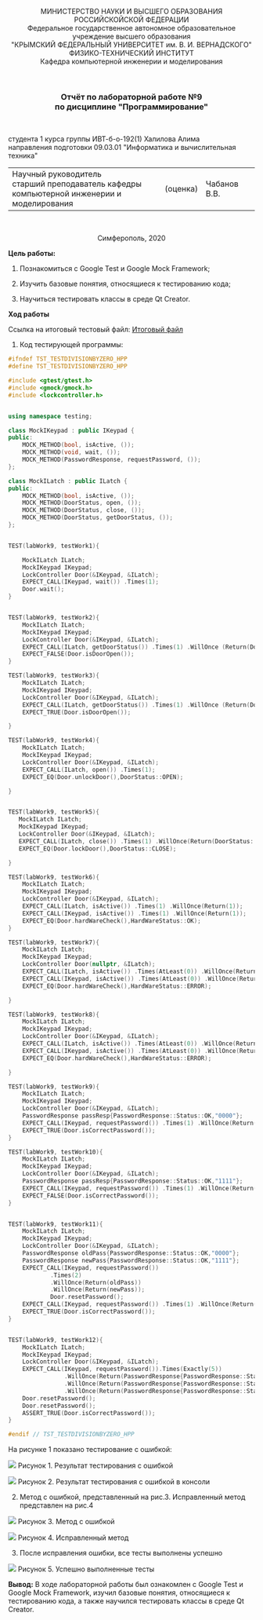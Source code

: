 <p align="center">  МИНИСТЕРСТВО НАУКИ И ВЫСШЕГО ОБРАЗОВАНИЯ РОССИЙСКОЙСКОЙ ФЕДЕРАЦИИ<br/>
Федеральное государственное автономное образовательное учреждение высшего образования
 <br/>
 "КРЫМСКИЙ ФЕДЕРАЛЬНЫЙ УНИВЕРСИТЕТ им. В. И. ВЕРНАДСКОГО"  <br/>
  ФИЗИКО-ТЕХНИЧЕСКИЙ ИНСТИТУТ <br/>
    Кафедра компьютерной инженерии и моделирования<br/></p>

<br/>

### <p align="center">Отчёт по лабораторной работе №9 <br/> по дисциплине "Программирование"</p>

<br/>

студента 1 курса группы ИВТ-б-о-192(1)
Халилова Алима<br/>
направления подготовки 09.03.01 "Информатика и вычислительная техника"  

<table>
<tr><td>Научный руководитель<br/> старший преподаватель кафедры<br/> компьютерной инженерии и моделирования</td>
<td>(оценка)</td>
<td>Чабанов В.В.</td>
</tr>
</table>



<br/>

<p align="center">Симферополь, 2020</p>

 **Цель работы:** 

1. Познакомиться с Google Test и Google Mock Framework;

2. Изучить базовые понятия, относящиеся к тестированию кода;

3. Научиться тестировать классы в среде Qt Creator.

**Ход работы**
   
   Ссылка на итоговый тестовый файл: [Итоговый файл](https://github.com/stplzawa/Labs/blob/master/Lab9/tst_testdivisionbyzero.hpp)
   

1) Код тестирующей программы:

```c++
#ifndef TST_TESTDIVISIONBYZERO_HPP
#define TST_TESTDIVISIONBYZERO_HPP

#include <gtest/gtest.h>
#include <gmock/gmock.h>
#include <lockcontroller.h>


using namespace testing;

class MockIKeypad : public IKeypad {
public:
    MOCK_METHOD(bool, isActive, ());
    MOCK_METHOD(void, wait, ());
    MOCK_METHOD(PasswordResponse, requestPassword, ());
};

class MockILatch : public ILatch {
public:
    MOCK_METHOD(bool, isActive, ());
    MOCK_METHOD(DoorStatus, open, ());
    MOCK_METHOD(DoorStatus, close, ());
    MOCK_METHOD(DoorStatus, getDoorStatus, ());
};


TEST(labWork9, testWork1){

    MockILatch ILatch;
    MockIKeypad IKeypad;
    LockController Door(&IKeypad, &ILatch);
    EXPECT_CALL(IKeypad, wait()) .Times(1);
    Door.wait();
}


TEST(labWork9, testWork2){
    MockILatch ILatch;
    MockIKeypad IKeypad;
    LockController Door(&IKeypad, &ILatch);
    EXPECT_CALL(ILatch, getDoorStatus()) .Times(1) .WillOnce (Return(DoorStatus::CLOSE));
    EXPECT_FALSE(Door.isDoorOpen());
}

TEST(labWork9, testWork3){
    MockILatch ILatch;
    MockIKeypad IKeypad;
    LockController Door(&IKeypad, &ILatch);
    EXPECT_CALL(ILatch, getDoorStatus()) .Times(1) .WillOnce (Return(DoorStatus::OPEN));
    EXPECT_TRUE(Door.isDoorOpen());

}

TEST(labWork9, testWork4){
    MockILatch ILatch;
    MockIKeypad IKeypad;
    LockController Door(&IKeypad, &ILatch);
    EXPECT_CALL(ILatch, open()) .Times(1);
    EXPECT_EQ(Door.unlockDoor(),DoorStatus::OPEN);

}


TEST(labWork9, testWork5){
   MockILatch ILatch;
   MockIKeypad IKeypad;
   LockController Door(&IKeypad, &ILatch);
   EXPECT_CALL(ILatch, close()) .Times(1) .WillOnce(Return(DoorStatus::CLOSE));
   EXPECT_EQ(Door.lockDoor(),DoorStatus::CLOSE);

}

TEST(labWork9, testWork6){
    MockILatch ILatch;
    MockIKeypad IKeypad;
    LockController Door(&IKeypad, &ILatch);
    EXPECT_CALL(ILatch, isActive()) .Times(1) .WillOnce(Return(1));
    EXPECT_CALL(IKeypad, isActive()) .Times(1) .WillOnce(Return(1));
    EXPECT_EQ(Door.hardWareCheck(),HardWareStatus::OK);
}

TEST(labWork9, testWork7){
    MockILatch ILatch;
    MockIKeypad IKeypad;
    LockController Door(nullptr, &ILatch);
    EXPECT_CALL(ILatch, isActive()) .Times(AtLeast(0)) .WillOnce(Return(1));
    EXPECT_CALL(IKeypad, isActive()) .Times(AtLeast(0)) .WillOnce(Return(1));
    EXPECT_EQ(Door.hardWareCheck(),HardWareStatus::ERROR);

}

TEST(labWork9, testWork8){
    MockILatch ILatch;
    MockIKeypad IKeypad;
    LockController Door(&IKeypad, &ILatch);
    EXPECT_CALL(ILatch, isActive()) .Times(AtLeast(0)) .WillOnce(Return(0));
    EXPECT_CALL(IKeypad, isActive()) .Times(AtLeast(0)) .WillOnce(Return(1));
    EXPECT_EQ(Door.hardWareCheck(),HardWareStatus::ERROR);

}

TEST(labWork9, testWork9){
    MockILatch ILatch;
    MockIKeypad IKeypad;
    LockController Door(&IKeypad, &ILatch);
    PasswordResponse passResp{PasswordResponse::Status::OK,"0000"};
    EXPECT_CALL(IKeypad, requestPassword()) .Times(1) .WillOnce(Return(passResp));
    EXPECT_TRUE(Door.isCorrectPassword());
}

TEST(labWork9, testWork10){
    MockILatch ILatch;
    MockIKeypad IKeypad;
    LockController Door(&IKeypad, &ILatch);
    PasswordResponse passResp{PasswordResponse::Status::OK,"1111"};
    EXPECT_CALL(IKeypad, requestPassword()) .Times(1) .WillOnce(Return(passResp));
    EXPECT_FALSE(Door.isCorrectPassword());
}


TEST(labWork9, testWork11){
    MockILatch ILatch;
    MockIKeypad IKeypad;
    LockController Door(&IKeypad, &ILatch);
    PasswordResponse oldPass{PasswordResponse::Status::OK,"0000"};
    PasswordResponse newPass{PasswordResponse::Status::OK,"1111"};
    EXPECT_CALL(IKeypad, requestPassword())
            .Times(2)
            .WillOnce(Return(oldPass))
            .WillOnce(Return(newPass));
            Door.resetPassword();
    EXPECT_CALL(IKeypad, requestPassword()) .Times(1) .WillOnce(Return(newPass));
    EXPECT_TRUE(Door.isCorrectPassword());
}


TEST(labWork9, testWork12){
    MockILatch ILatch;
    MockIKeypad IKeypad;
    LockController Door(&IKeypad, &ILatch);
    EXPECT_CALL(IKeypad, requestPassword()).Times(Exactly(5))
                .WillOnce(Return(PasswordResponse{PasswordResponse::Status::OK, "0000"}))
                .WillOnce(Return(PasswordResponse{PasswordResponse::Status::OK, "1111"}))
                .WillOnce(Return(PasswordResponse{PasswordResponse::Status::OK, "1111"}));
    Door.resetPassword();
    Door.resetPassword();
    ASSERT_TRUE(Door.isCorrectPassword());
}

#endif // TST_TESTDIVISIONBYZERO_HPP
```
На рисунке 1 показано тестирование с ошибкой: 

![](https://github.com/stplzawa/Labs_pics/blob/master/Lab9_pics/1.png)
Рисунок 1. Результат тестирования с ошибкой

![](https://github.com/stplzawa/Labs_pics/blob/master/Lab9_pics/5.png)
Рисунок 2. Результат тестирования с ошибкой в консоли

2) Метод с ошибкой, представленный на рис.3. Исправленный метод представлен на рис.4

![](https://github.com/stplzawa/Labs_pics/blob/master/Lab9_pics/6.png)
Рисунок 3. Метод с ошибкой

![](https://github.com/stplzawa/Labs_pics/blob/master/Lab9_pics/3%20(3).png)
Рисунок 4. Исправленный метод

3. После исправления ошибки, все тесты выполнены успешно

![](https://github.com/stplzawa/Labs_pics/blob/master/Lab9_pics/4.png)
Рисунок 5. Успешно выполненные тесты

**Вывод:** В ходе лабораторной работы был ознакомлен с Google Test и Google Mock Framework, изучил базовые понятия, относящиеся к тестированию кода, а также научился тестировать классы в среде Qt Creator.

